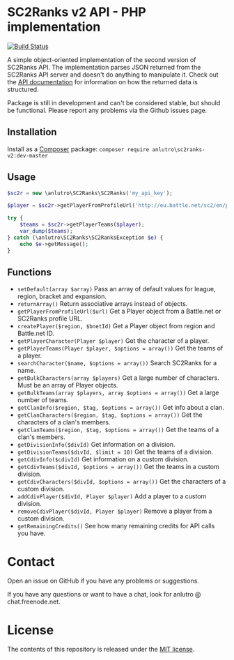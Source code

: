 # SC2Ranks v2 API - PHP implementation
[![Build Status](https://travis-ci.org/anlutro/sc2ranks-v2.png?branch=master)](https://travis-ci.org/anlutro/sc2ranks-v2)

A simple object-oriented implementation of the second version of SC2Ranks API. The implementation parses JSON returned from the SC2Ranks API server and doesn't do anything to manipulate it. Check out the [API documentation](http://www.sc2ranks.com/api) for information on how the returned data is structured.

Package is still in development and can't be considered stable, but should be functional. Please report any problems via the Github issues page.

## Installation
Install as a [Composer](http://getcomposer.org) package: `composer require anlutro\sc2ranks-v2:dev-master`

## Usage
```php
$sc2r = new \anlutro\SC2Ranks\SC2Ranks('my_api_key');

$player = $sc2r->getPlayerFromProfileUrl('http://eu.battle.net/sc2/en/profile/180786/1/Raziel/');

try {
	$teams = $sc2r->getPlayerTeams($player);
	var_dump($teams);
} catch (\anlutro\SC2Ranks\SC2RanksException $e) {
	echo $e->getMessage();
}
```

## Functions
- `setDefault(array $array)` Pass an array of default values for league, region, bracket and expansion.
- `returnArray()` Return associative arrays instead of objects.
- `getPlayerFromProfileUrl($url)` Get a Player object from a Battle.net or SC2Ranks profile URL.
- `createPlayer($region, $bnetId)` Get a Player object from region and Battle.net ID.
- `getPlayerCharacter(Player $player)` Get the character of a player.
- `getPlayerTeams(Player $player, $options = array())` Get the teams of a player.
- `searchCharacter($name, $options = array())` Search SC2Ranks for a name.
- `getBulkCharacters(array $players)` Get a large number of characters. Must be an array of Player objects.
- `getBulkTeams(array $players, array $options = array())` Get a large number of teams.
- `getClanInfo($region, $tag, $options = array())` Get info about a clan.
- `getClanCharacters($region, $tag, $options = array())` Get the characters of a clan's members.
- `getClanTeams($region, $tag, $options = array())` Get the teams of a clan's members.
- `getDivisionInfo($divId)` Get information on a division.
- `getDivisionTeams($divId, $limit = 10)` Get the teams of a division.
- `getCdivInfo($cdivId)` Get information on a custom division.
- `getCdivTeams($divId, $options = array())` Get the teams in a custom division.
- `getCdivCharacters($divId, $options = array())` Get the characters of a custom division.
- `addCdivPlayer($divId, Player $player)` Add a player to a custom division.
- `removeCdivPlayer($divId, Player $player)` Remove a player from a custom division.
- `getRemainingCredits()` See how many remaining credits for API calls you have.

# Contact
Open an issue on GitHub if you have any problems or suggestions.

If you have any questions or want to have a chat, look for anlutro @ chat.freenode.net.

# License
The contents of this repository is released under the [MIT license](http://opensource.org/licenses/MIT).